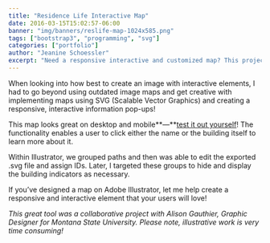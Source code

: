 ```yaml
---
title: "Residence Life Interactive Map"
date: 2016-03-15T15:02:57-06:00
banner: "img/banners/reslife-map-1024x585.png"
tags: ["bootstrap3", "programming", "svg"]
categories: ["portfolio"]
author: "Jeanine Schoessler"
excerpt: "Need a responsive interactive and customized map? This project uses SVG and Fancybox to create a useful resource for students trying to find their way around campus."
---
```


When looking into how best to create an image with interactive elements, I had to go beyond using outdated image maps and get creative with implementing maps using SVG (Scalable Vector Graphics) and creating a responsive, interactive information pop-ups!

This map looks great on desktop and mobile**—**[test it out yourself](http://www.montana.edu/reslife/map/)! The functionality enables a user to click either the name or the building itself to learn more about it.

Within Illustrator, we grouped paths and then was able to edit the exported .svg file and assign IDs. Later, I targeted these groups to hide and display the building indicators as necessary.

If you’ve designed a map on Adobe Illustrator, let me help create a responsive and interactive element that your users will love!

_This great tool was a collaborative project with Alison Gauthier, Graphic Designer for Montana State University. Please note, illustrative work is very time consuming!_
